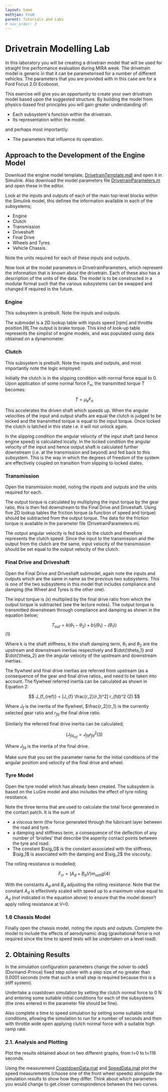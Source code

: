 ```yaml
---
layout: home
mathjax: true
parent: Tutorials and Labs
# nav_order: 3
---
```



# Drivetrain Modelling Lab

In this laboratory you will be creating a drivetrain model that will be used for straight line performance evaluation during MIRA week. The drivetrain model is generic in that it can be parameterised for a number of different vehicles. The parameters that you are provided with in this case are for a Ford Focus 2.0l Ecoboost.

This exercise will give you an opportunity to create your own drivetrain model based upon the suggested structure. By building the model from physics-based first principles you will gain greater understanding of:

- Each subsystem's function within the drivetrain.
- Its representation within the model.

and perhaps most importantly:

- The parameters that influence its operation.

## Approach to the Development of the Engine Model

Download the engine model template, [DrivetrainTemplate.mdl](INSERT_HYPERLINK) and open it in Simulink.  Also download the model parameters file  [DrivetrainParameters.m](INSERT_HYPERLINK) and open these in the editor.

Look at the inputs and outputs of each of the main top-level blocks within the Simulink model, this defines the information available in each of the subsystems;

- Engine
- Clutch
- Transmission
- Driveshaft
- Final Drive
- Wheels and Tyres
- Vehicle Chassis.

Note the units required for each of these inputs and outputs.

Now look at the model parameters in DrivetrainParameters, which represent the information that is known about the drivetrain. Each of these also has a description of the units of the data. The model is to be constructed in a modular format such that the various subsystems can be swapped and changed if required in the future.

### Engine

This subsystem is prebuilt. Note the inputs and outputs.

The submodel is a 2D lookup table with inputs speed [rpm] and throttle position [θ].The output is brake torque. This kind of look-up table represents the simplist of engine models, and was populated using data obtained on a dynamometer.  

### Clutch

This subsystem is prebuilt. Note the inputs and outputs, and most importantly note the logic employed:

Initially the clutch is in the slipping condition with normal force equal to 0.  Upon application of some normal force F<sub>n</sub>, the transmitted torque T becomes:

$$T = μ_{k}F_{n}$$ 

This accelerates the driven shaft which speeds up. When the angular velocities of the input and output shafts are equal the clutch is judged to be locked and the transmitted torque is equal to the input torque.  Once locked the clutch is latched in this state i.e. it will not unlock again.

In the slipping condition the angular velocity of the input shaft (and hence engine speed) is calculated locally.  In the locked condition the angular velocity of the input and hence output shaft is calculated further downstream (i.e. at the transmission and beyond) and fed back to this subsystem.  This is the way in which the degrees of freedom of the system are effectively coupled on transition from slipping to locked states.

### Transmission

Open the transmission model, noting the inputs and outputs and the units required for each.  

The output torque is calculated by multiplying the input torque by the gear ratio, this is then fed downstream to the Final Drive and Driveshaft. Using five 2D lookup tables the friction torque (a function of speed and torque) should be subtracted from the output torque.  The data for the friction torque is available in the parameter file (DrivetrainParameters.m).

The output angular velocity is fed back to the clutch and therefore represents the clutch speed.  Since the input to the transmission and the output from the clutch are the same, input velocity of the transmission should be set equal to the output velocity of the clutch.

### Final Drive and Driveshaft

Open the Final Drive and Driveshaft submodel, again note the inputs and outputs which are the same in name as the previous two subsystems. This is one of the two subsystems in this model that includes compliance and damping (the Wheel and Tyres is the other one).

The input torque is $\dot(x)$ multiplied by the final drive ratio from which the output torque is subtracted (see the lecture notes).  The output torque is transmitted downstream through compliance and damping as shown in the equation below;

$$
T_{out} = k(\theta_1 - \theta_2) + b(\dot(\theta_1) - \dot(\theta_1)) $$ (1)

Where k is the shaft stiffness, b the shaft damping term, $\theta_1$ and $\theta_2$ are the upstream and downstream inertias respectively and $\dot{\theta_1} and $\dot{\theta_2} are the angular velocity of the upstream and downstream inertias.

The flywheel and final drive inertias are referred from upstream (as a consequence of the gear and final drive ratios_ and need to be taken into account.  The flywheel referred inertia can be calculated as shown in Equation 2:

$$
J_{f_{ref}} = [J_{f} \frac(r_2)(r_1)^2] r_{fd}^2 (2) $$

Where $J_f$ is the inertia of the flywheel, $\frac{r_2}{r_1} is the currently selected gear ratio and $r_{fd}$ the final drive ratio.  

Similarly the referred final drive inertia can be calculated;

$$
(J_{fd_{ref}} = J_{fd}r_{fd}^2 (3)$$

Where $J_{fd}$ is the inertia of the final drive.

Make sure that you set the parameter name for the initial conditions of the angular position and velocity of the final drive and wheel.

### Tyre Model

Open the tyre model which has already been created. The subsystem is based on the LuGre model and also includes the effect of tyre rolling resistance.

Note the three terms that are used to calculate the total force generated in the contact patch.  It is the sum of 
- a viscous term  (the force generated through the lubricant layer between the road and tyre.
- a damping and stiffness term, a consequence of the deflection of any number of ‘bristles’ that describe the asperity contact points between the tyre and road.
- The constant $\sig_0$ is the constant associated with the stiffness, $\sig_1$ is associated with the damping and $\sig_2$ the viscosity.

The rolling resistance is modelled;

$$
F_{rr} = (A_d + B_{d}V)m_{veh}g  (4)
$$

With the constants $A_d$ and $B_d$ adjusting the rolling resistance.  Note that the constant $A_d$ is effectively scaled with speed up to a maximum value equal to $A_d$ (not indicated in the equation above) to ensure that the model doesn’t apply rolling resistance at V=0.

### 1.6 Chassis Model

Finally open the chassis model, noting the inputs and outputs. Complete the model to include the effects of aerodynamic drag (gravitational force is not required since the time to speed tests will be undertaken on a level road).

## 2. Obtaining Results

In the simulation configuration parameters change the solver to ode5 (Dormand-Prince) fixed step solver with a step size of no greater than 0.0001 seconds (note that such a small step is required because this is a stiff system).

Undertake a coastdown simulation by setting the clutch normal force to 0 N and entering some suitable initial conditions for each of the subsystems (the ones entered in the parameter file should be fine).

Also complete a time to speed simulation by setting some suitable initial conditions, allowing the simulation to run for a number of seconds and then with throttle wide open applying clutch normal force with a suitable high ramp rate.

### 2.1. Analysis and Plotting

Plot the results obtained about on two different graphs, from t=0 to t=116 seconds.

Using the measurement [CoastdownData.mat](INSERT_HYPERLINK) and [SpeedData.mat](INSERT_HYPERLINK) plot the speed measurements (choose one of the front wheel speeds) alongside the simulation results to show how they differ.  Think about which parameters you would change to get closer correspondence between the two curves.
